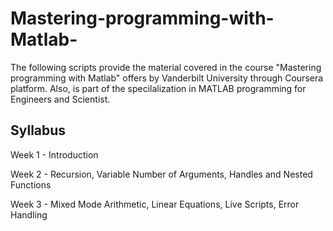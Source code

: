 # Mastering-programming-with-Matlab-
The following scripts provide the material covered in the course "Mastering programming with Matlab" offers by Vanderbilt University through Coursera platform. 
Also, is part of the specilalization in MATLAB programming for Engineers and Scientist. 

## Syllabus

Week 1 - Introduction 

Week 2 - Recursion, Variable Number of Arguments, Handles and Nested Functions
 
Week 3 - Mixed Mode Arithmetic, Linear Equations, Live Scripts, Error Handling

